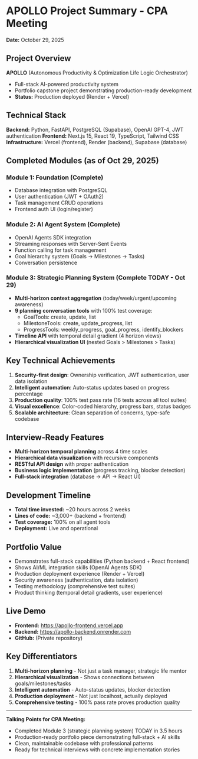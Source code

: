 # APOLLO Project Summary - CPA Meeting
**Date:** October 29, 2025

## Project Overview
**APOLLO** (Autonomous Productivity & Optimization Life Logic Orchestrator)
- Full-stack AI-powered productivity system
- Portfolio capstone project demonstrating production-ready development
- **Status:** Production deployed (Render + Vercel)

## Technical Stack
**Backend:** Python, FastAPI, PostgreSQL (Supabase), OpenAI GPT-4, JWT authentication
**Frontend:** Next.js 15, React 19, TypeScript, Tailwind CSS
**Infrastructure:** Vercel (frontend), Render (backend), Supabase (database)

## Completed Modules (as of Oct 29, 2025)

### Module 1: Foundation (Complete)
- Database integration with PostgreSQL
- User authentication (JWT + OAuth2)
- Task management CRUD operations
- Frontend auth UI (login/register)

### Module 2: AI Agent System (Complete)
- OpenAI Agents SDK integration
- Streaming responses with Server-Sent Events
- Function calling for task management
- Goal hierarchy system (Goals → Milestones → Tasks)
- Conversation persistence

### Module 3: Strategic Planning System (Complete TODAY - Oct 29)
- **Multi-horizon context aggregation** (today/week/urgent/upcoming awareness)
- **9 planning conversation tools** with 100% test coverage:
  - GoalTools: create, update, list
  - MilestoneTools: create, update_progress, list  
  - ProgressTools: weekly_progress, goal_progress, identify_blockers
- **Timeline API** with temporal detail gradient (4 horizon views)
- **Hierarchical visualization UI** (nested Goals > Milestones > Tasks)

## Key Technical Achievements
1. **Security-first design**: Ownership verification, JWT authentication, user data isolation
2. **Intelligent automation**: Auto-status updates based on progress percentage
3. **Production quality**: 100% test pass rate (16 tests across all tool suites)
4. **Visual excellence**: Color-coded hierarchy, progress bars, status badges
5. **Scalable architecture**: Clean separation of concerns, type-safe codebase

## Interview-Ready Features
- **Multi-horizon temporal planning** across 4 time scales
- **Hierarchical data visualization** with recursive components
- **RESTful API design** with proper authentication
- **Business logic implementation** (progress tracking, blocker detection)
- **Full-stack integration** (database → API → React UI)

## Development Timeline
- **Total time invested:** ~20 hours across 2 weeks
- **Lines of code:** ~3,000+ (backend + frontend)
- **Test coverage:** 100% on all agent tools
- **Deployment:** Live and operational

## Portfolio Value
- Demonstrates full-stack capabilities (Python backend + React frontend)
- Shows AI/ML integration skills (OpenAI Agents SDK)
- Production deployment experience (Render + Vercel)
- Security awareness (authentication, data isolation)
- Testing methodology (comprehensive test suites)
- Product thinking (temporal detail gradients, user experience)

## Live Demo
- **Frontend:** https://apollo-frontend.vercel.app
- **Backend:** https://apollo-backend.onrender.com
- **GitHub:** (Private repository)

## Key Differentiators
1. **Multi-horizon planning** - Not just a task manager, strategic life mentor
2. **Hierarchical visualization** - Shows connections between goals/milestones/tasks
3. **Intelligent automation** - Auto-status updates, blocker detection
4. **Production deployment** - Not just localhost, actually deployed
5. **Comprehensive testing** - 100% pass rate proves production quality

---

**Talking Points for CPA Meeting:**
- Completed Module 3 (strategic planning system) TODAY in 3.5 hours
- Production-ready portfolio piece demonstrating full-stack + AI skills
- Clean, maintainable codebase with professional patterns
- Ready for technical interviews with concrete implementation stories
